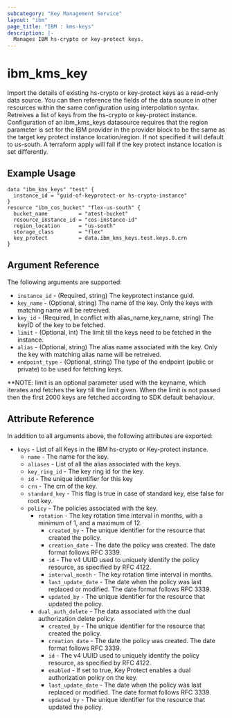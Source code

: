 ```yaml
---
subcategory: "Key Management Service"
layout: "ibm"
page_title: "IBM : kms-keys"
description: |-
  Manages IBM hs-crypto or key-protect keys.
---
```


# ibm\_kms_key

Import the details of existing hs-crypto or key-protect keys as a read-only data source. You can then reference the fields of the data source in other resources within the same configuration using interpolation syntax. Retreives a list of keys from the hs-crypto or key-protect instance. Configuration of an ibm_kms_keys datasource requires that the region parameter is set for the IBM provider in the provider block to be the same as the target key protect instance location/region. If not specified it will default to us-south. A terraform apply will fail if the key protect instance location is set differently.

## Example Usage

```hcl
data "ibm_kms_keys" "test" {
  instance_id = "guid-of-keyprotect-or hs-crypto-instance"
}
resource "ibm_cos_bucket" "flex-us-south" {
  bucket_name          = "atest-bucket"
  resource_instance_id = "cos-instance-id"
  region_location      = "us-south"
  storage_class        = "flex"
  key_protect          = data.ibm_kms_keys.test.keys.0.crn
}
```

## Argument Reference

The following arguments are supported:

* `instance_id` - (Required, string) The keyprotect instance guid.
* `key_name` - (Optional, string) The name of the key. Only the keys with matching name will be retreived.
* `key_id` - (Required, In conflict with alias_name,key_name, string) The keyID of the key to be fetched.
* `limit` - (Optional, int) The limit till the keys need to be fetched in the instance.
* `alias` - (Optional, string) The alias name associated with the key. Only the key with matching alias name will be retreived.
* `endpoint_type` - (Optional, string) The type of the endpoint (public or private) to be used for fetching keys.

**NOTE: limit is an optional parameter used with the keyname, which iterates and fetches the key till the limit given. When the limit is not passed then the first 2000 keys are fetched according to SDK default behaviour.

## Attribute Reference

In addition to all arguments above, the following attributes are exported:

* `keys` - List of all Keys in the IBM hs-crypto or Key-protect instance.
  * `name` - The name for the key.
  * `aliases` - List of all the alias associated with the keys.
  * `key_ring_id` - The key ring id for the key.
  * `id` - The unique identifier for this key
  * `crn` - The crn of the key.
  * `standard_key` - This flag is true in case of standard key, else false for root key.
  * `policy` - The policies associated with the key.
      * `rotation` - The key rotation time interval in months, with a minimum of 1, and a maximum of 12.
        * `created_by` - The unique identifier for the resource that created the policy.
        * `creation_date` - The date the policy was created. The date format follows RFC 3339.
        * `id` - The v4 UUID used to uniquely identify the policy resource, as specified by RFC 4122.
        * `interval_month` - The key rotation time interval in months.
        * `last_update_date` - The date when the policy was last replaced or modified. The date format follows RFC 3339.
        * `updated_by` - The unique identifier for the resource that updated the policy.
      * `dual_auth_delete` - The data associated with the dual authorization delete policy.
        * `created_by` - The unique identifier for the resource that created the policy.
        * `creation_date` - The date the policy was created. The date format follows RFC 3339.
        * `id` - The v4 UUID used to uniquely identify the policy resource, as specified by RFC 4122.
        * `enabled` - If set to true, Key Protect enables a dual authorization policy on the key.
        * `last_update_date` - The date when the policy was last replaced or modified. The date format follows RFC 3339.
        * `updated_by` - The unique identifier for the resource that updated the policy.
